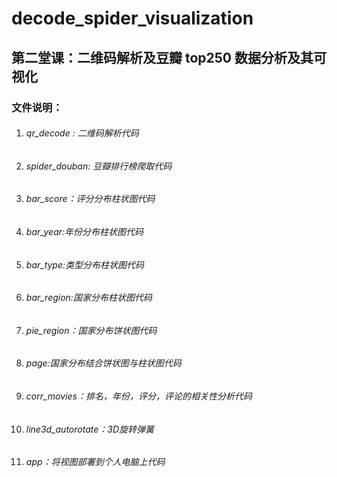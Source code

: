 # decode_spider_visualization

## 第二堂课：二维码解析及豆瓣 top250 数据分析及其可视化

### 文件说明：

1. ###### qr_decode : 二维码解析代码

2. ###### spider_douban: 豆瓣排行榜爬取代码

3. ###### bar_score：评分分布柱状图代码

4. ###### bar_year:年份分布柱状图代码

5. ###### bar_type:类型分布柱状图代码

6. ###### bar_region:国家分布柱状图代码

7. ###### pie_region：国家分布饼状图代码

8. ###### page:国家分布结合饼状图与柱状图代码

9. ###### corr_movies：排名，年份，评分，评论的相关性分析代码

10. ###### line3d_autorotate：3D旋转弹簧

11. ###### app：将视图部署到个人电脑上代码



